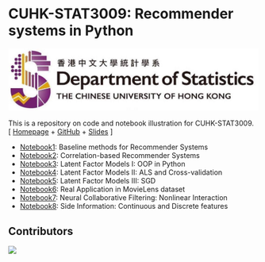 # **CUHK**-**STAT3009**: Recommender systems in Python

![logo](./figs/logo.png)

This is a repository on code and notebook illustration for CUHK-STAT3009. [ [Homepage](https://www.bendai.org/STAT3009/) + [GitHub](https://github.com/statmlben/CUHK-STAT3009) + [Slides]() ]

- [Notebook1](notebook1.ipynb): Baseline methods for Recommender Systems
- [Notebook2](notebook2.ipynb): Correlation-based Recommender Systems
- [Notebook3](notebook3.ipynb): Latent Factor Models I: OOP in Python
- [Notebook4](notebook4.ipynb): Latent Factor Models II: ALS and Cross-validation
- [Notebook5](notebook5.ipynb): Latent Factor Models III: SGD
- [Notebook6](notebook6.ipynb): Real Application in MovieLens dataset
- [Notebook7](notebook7.ipynb): Neural Collaborative Filtering: Nonlinear Interaction
- [Notebook8](notebook8.ipynb): Side Information: Continuous and Discrete features


## Contributors
<a href = "https://github.com/statmlben/CUHK-STAT3009/graphs/contributors">
  <img src = "https://contrib.rocks/image?repo=statmlben/CUHK-STAT3009"/>
</a>
